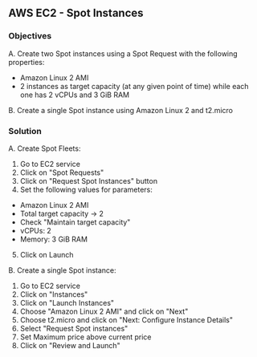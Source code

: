 ## AWS EC2 - Spot Instances                                                                                                                                                  
### Objectives             

A. Create two Spot instances using a Spot Request with the following properties:

* Amazon Linux 2 AMI
* 2 instances as target capacity (at any given point of time) while each one has 2 vCPUs and 3 GiB RAM

B. Create a single Spot instance using Amazon Linux 2 and t2.micro

### Solution               

A. Create Spot Fleets:

1. Go to EC2 service
2. Click on "Spot Requests"
3. Click on "Request Spot Instances" button
4. Set the following values for parameters:
  * Amazon Linux 2 AMI
  * Total target capacity -> 2
  * Check "Maintain target capacity"
  * vCPUs: 2
  * Memory: 3 GiB RAM
5. Click on Launch

B. Create a single Spot instance:

1. Go to EC2 service
2. Click on "Instances"
3. Click on "Launch Instances"
4. Choose "Amazon Linux 2 AMI" and click on "Next"
5. Choose t2.micro and click on "Next: Configure Instance Details"
6. Select "Request Spot instances" 
7. Set Maximum price above current price
8. Click on "Review and Launch"
